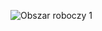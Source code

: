 ![Obszar roboczy 1](https://github.com/natsitarz/car.io/assets/78207063/aa8c6f4a-26ca-48c3-8dad-2a42223cd52a)
